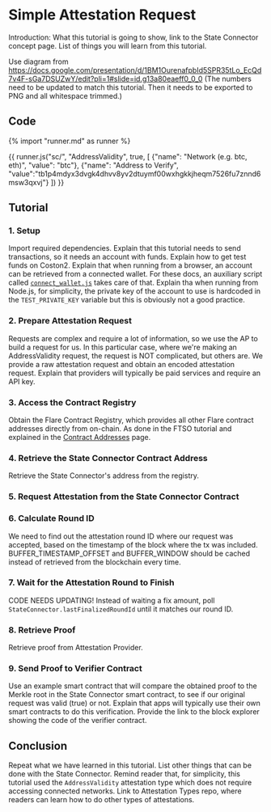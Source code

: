 # Simple Attestation Request

Introduction: What this tutorial is going to show, link to the State Connector concept page. List of things you will learn from this tutorial.

Use diagram from https://docs.google.com/presentation/d/1BM1OurenafpbId5SPR35tLo_EcQd7v4F-sGa7DSUZwY/edit?pli=1#slide=id.g13a80eaeff0_0_0
(The numbers need to be updated to match this tutorial. Then it needs to be exported to PNG and all whitespace trimmed.)

## Code

{% import "runner.md" as runner %}

{{ runner.js("sc/", "AddressValidity", true, [
  {"name": "Network (e.g. btc, eth)", "value": "btc"},
  {"name": "Address to Verify", "value":"tb1p4mdyx3dvgk4dhvv8yv2dtuymf00wxhgkkjheqm7526fu7znnd6msw3qxvj"}
  ]) }}

<script>
--8<-- "samples/sc/AddressValidity.js::155"
</script>

<div class="tutorial" markdown>

## Tutorial

### 1. Setup

Import required dependencies.
Explain that this tutorial needs to send transactions, so it needs an account with funds.
Explain how to get test funds on Coston2.
Explain that when running from a browser, an account can be retrieved from a connected wallet.
For these docs, an auxiliary script called [`connect_wallet.js`](/assets/javascripts/connect_wallet.js) takes care of that.
Explain tha when running from Node.js, for simplicity, the private key of the account to use is hardcoded in the `TEST_PRIVATE_KEY` variable but this is obviously not a good practice.

### 2. Prepare Attestation Request

Requests are complex and require a lot of information, so we use the AP to build a request for us.
In this particular case, where we're making an AddressValidity request, the request is NOT complicated, but others are.
We provide a raw attestation request and obtain an encoded attestation request.
Explain that providers will typically be paid services and require an API key.

### 3. Access the Contract Registry

Obtain the Flare Contract Registry, which provides all other Flare contract addresses directly from on-chain.
As done in the FTSO tutorial and explained in the [Contract Addresses](../../getting-started/contract-addresses.md) page.

### 4. Retrieve the State Connector Contract Address

Retrieve the State Connector's address from the registry.

### 5. Request Attestation from the State Connector Contract

### 6. Calculate Round ID

We need to find out the attestation round ID where our request was accepted, based on the timestamp of the block where the tx was included.
BUFFER_TIMESTAMP_OFFSET and BUFFER_WINDOW should be cached instead of retrieved from the blockchain every time.

### 7. Wait for the Attestation Round to Finish

CODE NEEDS UPDATING!
Instead of waiting a fix amount, poll `StateConnector.lastFinalizedRoundId` until it matches our round ID.

### 8. Retrieve Proof

Retrieve proof from Attestation Provider.

### 9. Send Proof to Verifier Contract

Use an example smart contract that will compare the obtained proof to the Merkle root in the State Connector smart contract, to see if our original request was valid (true) or not.
Explain that apps will typically use their own smart contracts to do this verification.
Provide the link to the block explorer showing the code of the verifier contract.

</div>

## Conclusion

Repeat what we have learned in this tutorial.
List other things that can be done with the State Connector.
Remind reader that, for simplicity, this tutorial used the `AddressValidity` attestation type which does not require accessing connected networks.
Link to Attestation Types repo, where readers can learn how to do other types of attestations.
